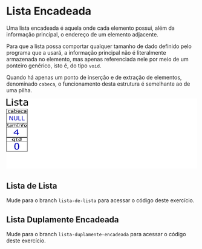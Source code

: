 # Lista Encadeada

Uma lista encadeada é aquela onde cada elemento possui, além da informação principal, o endereço de um elemento adjacente.

Para que a lista possa comportar qualquer tamanho de dado definido pelo programa que a usará, a informação principal não é literalmente armazenada no elemento, mas apenas referenciada nele por meio de um ponteiro genérico, isto é, do tipo ```void```.

Quando há apenas um ponto de inserção e de extração de elementos, denominado ```cabeca```, o funcionamento desta estrutura é semelhante ao de uma pilha.

![image](lista.gif)

## Lista de Lista

Mude para o branch ```lista-de-lista``` para acessar o código deste exercício.

## Lista Duplamente Encadeada

Mude para o branch ```lista-duplamente-encadeada``` para acessar o código deste exercício.
